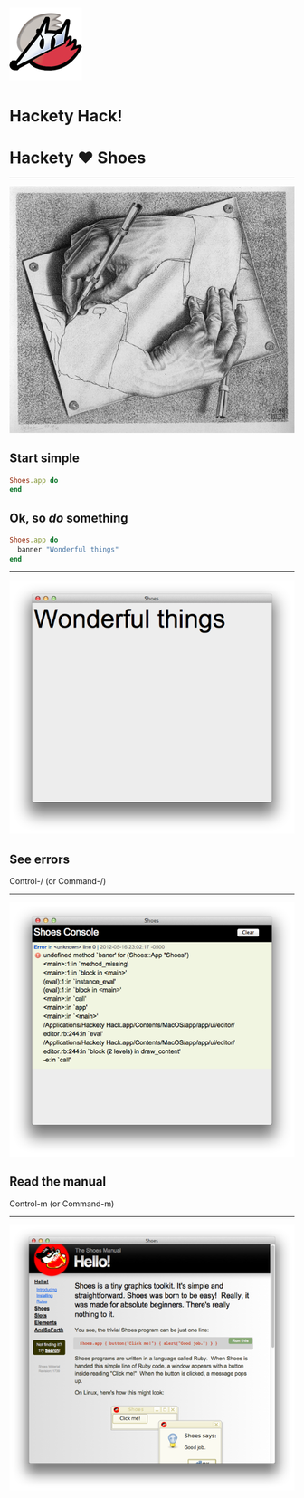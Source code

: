 # ![](hh-app-icon.png) #

# Hackety Hack! #

# Hackety ♥ Shoes #

---

![](drawing-hands.jpg)

## Start simple ##

``` ruby
Shoes.app do
end
```

## Ok, so _do_ something ##

``` ruby
Shoes.app do
  banner "Wonderful things"
end
```

---

![](wonderful-things.png)

## See errors ##

Control-/ (or Command-/)

---

![](error-console.png)

## Read the manual ##

Control-m (or Command-m)

---

![](manual.png)
